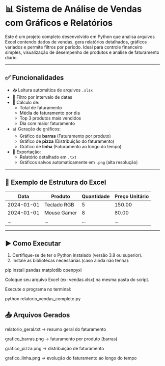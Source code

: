 # 📊 Sistema de Análise de Vendas com Gráficos e Relatórios

Este é um projeto completo desenvolvido em Python que analisa arquivos Excel contendo dados de vendas, gera relatórios detalhados, gráficos variados e permite filtros por período. Ideal para controle financeiro simples, visualização de desempenho de produtos e análise de faturamento diário.

---

## ✅ Funcionalidades

- 📥 Leitura automática de arquivos `.xlsx`
- 📆 Filtro por intervalo de datas
- 💸 Cálculo de:
  - Total de faturamento
  - Média de faturamento por dia
  - Top 3 produtos mais vendidos
  - Dia com maior faturamento
- 📊 Geração de gráficos:
  - Gráfico de **barras** (Faturamento por produto)
  - Gráfico de **pizza** (Distribuição do faturamento)
  - Gráfico de **linha** (Faturamento ao longo do tempo)
- 💾 Exportação:
  - Relatório detalhado em `.txt`
  - Gráficos salvos automaticamente em `.png` (alta resolução)

---

## 📁 Exemplo de Estrutura do Excel

| Data       | Produto     | Quantidade | Preço Unitário |
|------------|-------------|------------|----------------|
| 2024-01-01 | Teclado RGB | 5          | 150.00         |
| 2024-01-01 | Mouse Gamer | 8          | 80.00          |
| ...        | ...         | ...        | ...            |

---

## ▶️ Como Executar

1. Certifique-se de ter o Python instalado (versão 3.8 ou superior).
2. Instale as bibliotecas necessárias (caso ainda não tenha):

pip install pandas matplotlib openpyxl

Coloque seu arquivo Excel (ex: vendas.xlsx) na mesma pasta do script.

Execute o programa no terminal:

python relatorio_vendas_completo.py

## 📤 Arquivos Gerados

relatorio_geral.txt → resumo geral do faturamento

grafico_barras.png → faturamento por produto (barras)

grafico_pizza.png → distribuição de faturamento

grafico_linha.png → evolução do faturamento ao longo do tempo
